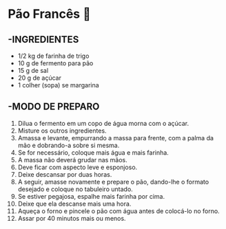 # Pão Francês :bread:

## -INGREDIENTES

- 1/2 kg de farinha de trigo
- 10 g de fermento para pão
- 15 g de sal
- 20 g de açúcar
- 1 colher (sopa) se margarina

## -MODO DE PREPARO

1. Dilua o fermento em um copo de água morna com o açúcar.
2. Misture os outros ingredientes.
3. Amassa e levante, empurrando a massa para frente, com a palma da mão e dobrando-a sobre si mesma.
4. Se for necessário, coloque mais água e mais farinha.
5. A massa não deverá grudar nas mãos.
6. Deve ficar com aspecto leve e esponjoso.
7. Deixe descansar por duas horas.
8. A seguir, amasse novamente e prepare o pão, dando-lhe o formato desejado e coloque no tabuleiro untado.
9. Se estiver pegajosa, espalhe mais farinha por cima.
10. Deixe que ela descanse mais uma hora.
11. Aqueça o forno e pincele o pão com água antes de colocá-lo no forno.
12. Assar por 40 minutos mais ou menos.